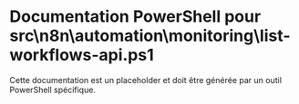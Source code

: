 # Documentation PowerShell pour src\n8n\automation\monitoring\list-workflows-api.ps1

Cette documentation est un placeholder et doit être générée par un outil PowerShell spécifique.
